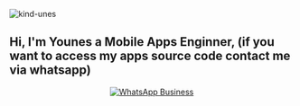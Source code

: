 <p align="left">
  <img src="https://komarev.com/ghpvc/?username=kind-unes&label=Profile%20views&color=0e75b6&style=flat" alt="kind-unes" />
</p>

## **Hi, I'm Younes a Mobile Apps Enginner, (if you want to access my apps source code contact me via whatsapp)**

<p align="center">
  <a href="https://wa.me/message/ERKHEXO2Q2FKN1">
    <img src="https://img.shields.io/badge/WhatsApp_Business-25D366?style=for-the-badge&logo=whatsapp&logoColor=white" alt="WhatsApp Business" />
  </a>
</p>
